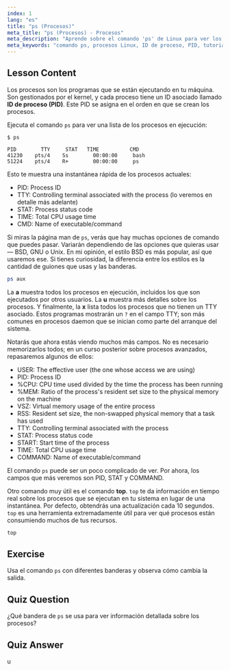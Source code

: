 ```yaml
---
index: 1
lang: "es"
title: "ps (Procesos)"
meta_title: "ps (Procesos) - Procesos"
meta_description: "Aprende sobre el comando 'ps' de Linux para ver los procesos en ejecución y entender los IDs de proceso (PIDs). Obtén una guía para principiantes sobre la gestión de procesos."
meta_keywords: "comando ps, procesos Linux, ID de proceso, PID, tutorial Linux, principiante, guía, comando top"
---
```


## Lesson Content

Los procesos son los programas que se están ejecutando en tu máquina. Son gestionados por el kernel, y cada proceso tiene un ID asociado llamado **ID de proceso (PID)**. Este PID se asigna en el orden en que se crean los procesos.

Ejecuta el comando `ps` para ver una lista de los procesos en ejecución:

```plaintext
$ ps

PID        TTY     STAT   TIME          CMD
41230    pts/4    Ss        00:00:00     bash
51224    pts/4    R+        00:00:00     ps
```

Esto te muestra una instantánea rápida de los procesos actuales:

- PID: Process ID
- TTY: Controlling terminal associated with the process (lo veremos en detalle más adelante)
- STAT: Process status code
- TIME: Total CPU usage time
- CMD: Name of executable/command

Si miras la página man de `ps`, verás que hay muchas opciones de comando que puedes pasar. Variarán dependiendo de las opciones que quieras usar — BSD, GNU o Unix. En mi opinión, el estilo BSD es más popular, así que usaremos ese. Si tienes curiosidad, la diferencia entre los estilos es la cantidad de guiones que usas y las banderas.

```bash
ps aux
```

La **a** muestra todos los procesos en ejecución, incluidos los que son ejecutados por otros usuarios. La **u** muestra más detalles sobre los procesos. Y finalmente, la **x** lista todos los procesos que no tienen un TTY asociado. Estos programas mostrarán un `?` en el campo TTY; son más comunes en procesos daemon que se inician como parte del arranque del sistema.

Notarás que ahora estás viendo muchos más campos. No es necesario memorizarlos todos; en un curso posterior sobre procesos avanzados, repasaremos algunos de ellos:

- USER: The effective user (the one whose access we are using)
- PID: Process ID
- %CPU: CPU time used divided by the time the process has been running
- %MEM: Ratio of the process's resident set size to the physical memory on the machine
- VSZ: Virtual memory usage of the entire process
- RSS: Resident set size, the non-swapped physical memory that a task has used
- TTY: Controlling terminal associated with the process
- STAT: Process status code
- START: Start time of the process
- TIME: Total CPU usage time
- COMMAND: Name of executable/command

El comando `ps` puede ser un poco complicado de ver. Por ahora, los campos que más veremos son PID, STAT y COMMAND.

Otro comando muy útil es el comando **top**. `top` te da información en tiempo real sobre los procesos que se ejecutan en tu sistema en lugar de una instantánea. Por defecto, obtendrás una actualización cada 10 segundos. `top` es una herramienta extremadamente útil para ver qué procesos están consumiendo muchos de tus recursos.

```bash
top
```

## Exercise

Usa el comando `ps` con diferentes banderas y observa cómo cambia la salida.

## Quiz Question

¿Qué bandera de `ps` se usa para ver información detallada sobre los procesos?

## Quiz Answer

u
